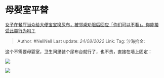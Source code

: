 # 母婴室平替

[女子在餐厅当众给大便宝宝换尿布，被邻桌劝阻后回应「你们可以不看」。你能接受此类行为吗？](https://www.zhihu.com/question/549119177/answer/2640048757)

> Author: #NellNell
> Last update: *24/08/2022*
> Link:
> Tag:
> 沙海拾金:

这个不需要母婴室，卫生间里装个尿布台就行了，也不贵，直接在墙上固定：

![](https://pica.zhimg.com/50/v2-6789cab6b1aa6145cd3d9f682ced7069_720w.jpg?source=1940ef5c)

![](https://pica.zhimg.com/50/v2-f0728e156b2d618355612a32fa76a947_720w.jpg?source=1940ef5c)
